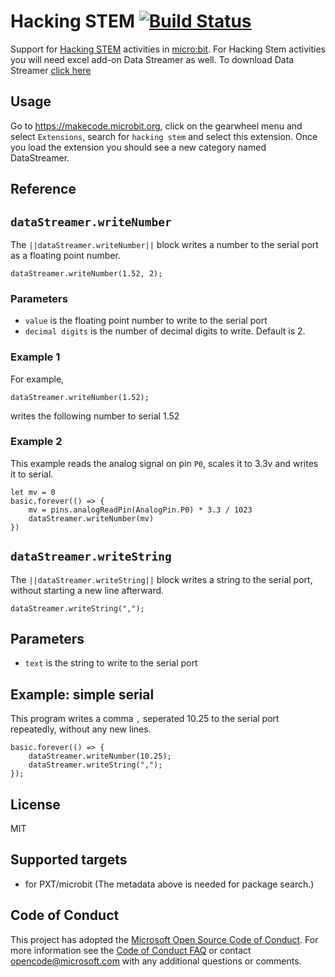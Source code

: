 # Hacking STEM [![Build Status](https://travis-ci.org/Microsoft/pxt-hacking-stem.svg?branch=master)](https://travis-ci.org/Microsoft/pxt-hacking-stem)

Support for [Hacking STEM](https://www.microsoft.com/en-us/education/education-workshop/activity-library.aspx) activities in [micro:bit](https://makecode.microbit.org). For Hacking Stem activities you will need excel add-on Data Streamer as well. To download Data Streamer [click here](https://www.microsoft.com/en-us/download/details.aspx?id=56976)

## Usage

Go to https://makecode.microbit.org, click on the gearwheel menu and select ``Extensions``, search for ``hacking stem`` and select this extension. Once you load the extension you should see a new category named DataStreamer.

## Reference

## ``dataStreamer.writeNumber`` 

The ``||dataStreamer.writeNumber||`` block writes a number to the serial port as a floating point number.

```sig
dataStreamer.writeNumber(1.52, 2);
```

### Parameters

* `value` is the floating point number to write to the serial port
* `decimal digits` is the number of decimal digits to write. Default is 2.

### Example 1
For example,

```blocks
dataStreamer.writeNumber(1.52);
```

writes the following number to serial
1.52

### Example 2
This example reads the analog signal on pin ``P0``, scales it to 3.3v and writes it to serial.

```blocks
let mv = 0
basic.forever(() => {
    mv = pins.analogReadPin(AnalogPin.P0) * 3.3 / 1023
    dataStreamer.writeNumber(mv)
})
```

## ``dataStreamer.writeString`` 

The ``||dataStreamer.writeString||`` block writes a string to the serial port, without starting a new line afterward.

```sig
dataStreamer.writeString(",");
```

## Parameters

* `text` is the string to write to the serial port

## Example: simple serial

This program writes a comma `,` seperated 10.25 to the serial port repeatedly,
without any new lines.

```blocks
basic.forever(() => {
    dataStreamer.writeNumber(10.25);
    dataStreamer.writeString(",");
});
```

## License

MIT

## Supported targets

* for PXT/microbit
(The metadata above is needed for package search.)


## Code of Conduct

This project has adopted the [Microsoft Open Source Code of Conduct](https://opensource.microsoft.com/codeofconduct/). For more information see the [Code of Conduct FAQ](https://opensource.microsoft.com/codeofconduct/faq/) or contact [opencode@microsoft.com](mailto:opencode@microsoft.com) with any additional questions or comments.
